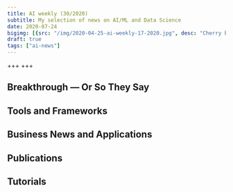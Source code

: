 ```yaml
---
title: AI weekly (30/2020)
subtitle: My selection of news on AI/ML and Data Science
date: 2020-07-24
bigimg: [{src: "/img/2020-04-25-ai-weekly-17-2020.jpg", desc: "Cherry blossom (Berlin 2020)"}]
draft: true
tags: ["ai-news"]
---
```



+++ +++


 
<!--more-->



## Breakthrough &mdash; Or So They Say

 


## Tools and Frameworks
 



## Business News and Applications




## Publications




## Tutorials

